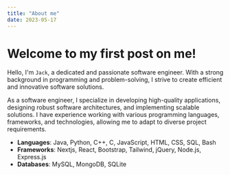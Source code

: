 ```yaml
---
title: "About me"
date: 2023-05-17
---
```


# Welcome to my first post on me!

Hello, I'm ```Jack```, a dedicated and passionate software engineer. With a strong background in programming and problem-solving, I strive to create efficient and innovative software solutions.

As a software engineer, I specialize in developing high-quality applications, designing robust software architectures, and implementing scalable solutions. I have experience working with various programming languages, frameworks, and technologies, allowing me to adapt to diverse project requirements.

- **Languages**: Java, Python, C++, C, JavaScript, HTML, CSS, SQL, Bash
- **Frameworks**: Nextjs, React, Bootstrap, Tailwind, jQuery, Node.js, Express.js
- **Databases**: MySQL, MongoDB, SQLite

